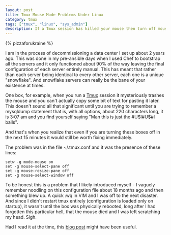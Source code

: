 ```yaml
---
layout: post
title: Tmux Mouse Mode Problems Under Linux
category: tmux
tags: ["tmux", "linux", "sys_admin"]
description: If a Tmux session has killed your mouse then turn off mouse mode.
---
```

{% pizzaforukraine  %}

I am in the process of decommissioning a data center I set up about 2 years ago.  This was done in my pre-ansible days when I used Chef to bootstrap all the servers and it only functioned about 90% of the way leaving the final configuration of each server entirely manual.  This has meant that rather than each server being identical to every other server, each one is a unique "snowflake".  And snowflake servers can really be the bane of your existence at times.  

One box, for example, when you run a [Tmux](https://tmux.github.io/) session it mysteriously trashes the mouse and you can't actually copy some bit of text for pasting it later.  This doesn't sound all that significant until you are trying to remember a mysqldump statement that is, with all options, about 220 characters long, it is 3:07 am and you find yourself saying "Man this is just the #U$I#U$#I balls".  

And that's when you realize that even if you are turning these boxes off in the next 15 minutes it would still be worth fixing immediately.

The problem was in the file ~/.tmux.conf and it was the presence of these lines:

    setw -g mode-mouse on
    set -g mouse-select-pane off
    set -g mouse-resize-pane off
    set -g mouse-select-window off

To be honest this is a problem that I likely introduced myself - I vaguely remember noodling on this configuration file about 18 months ago and then something blew up.  A quick :wq in VIM and I was off to the next disaster.  And since I didn't restart tmux entirely (configuration is loaded only on startup), it wasn't until the box was physically rebooted, long after I had forgotten this particular hell, that the mouse died and I was left scratching my head.  Sigh.

Had I read it at the time, this [blog post](http://tangledhelix.com/blog/2012/07/16/tmux-and-mouse-mode/) might have been useful.